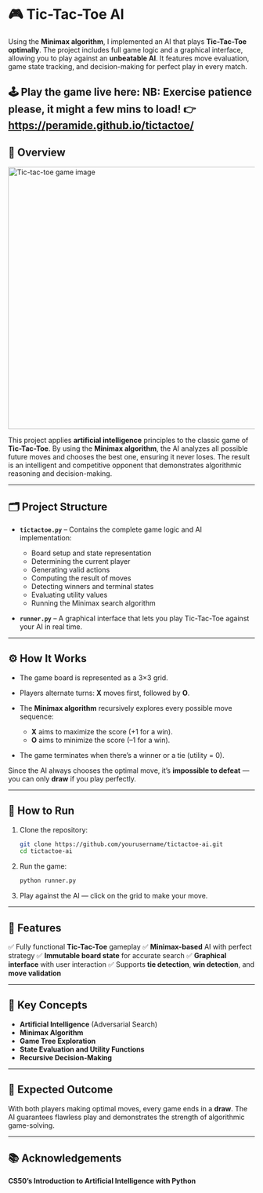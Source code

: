 # 🎮 Tic-Tac-Toe AI

Using the **Minimax algorithm**, I implemented an AI that plays **Tic-Tac-Toe optimally**. The project includes full game logic and a graphical interface, allowing you to play against an **unbeatable AI**. It features move evaluation, game state tracking, and decision-making for perfect play in every match.

🕹️ Play the game live here:
NB: Exercise patience please, it might a few mins to load!
👉 https://peramide.github.io/tictactoe/
---

## 🧠 Overview
<img width="712" height="534" alt="Tic-tac-toe game image" src="https://github.com/user-attachments/assets/c717a22f-7bae-4a95-94c3-fabeffd66334" />


This project applies **artificial intelligence** principles to the classic game of **Tic-Tac-Toe**. By using the **Minimax algorithm**, the AI analyzes all possible future moves and chooses the best one, ensuring it never loses. The result is an intelligent and competitive opponent that demonstrates algorithmic reasoning and decision-making.

---

## 🗂️ Project Structure

* **`tictactoe.py`** – Contains the complete game logic and AI implementation:

  * Board setup and state representation
  * Determining the current player
  * Generating valid actions
  * Computing the result of moves
  * Detecting winners and terminal states
  * Evaluating utility values
  * Running the Minimax search algorithm

* **`runner.py`** – A graphical interface that lets you play Tic-Tac-Toe against your AI in real time.

---

## ⚙️ How It Works

* The game board is represented as a 3×3 grid.
* Players alternate turns: **X** moves first, followed by **O**.
* The **Minimax algorithm** recursively explores every possible move sequence:

  * **X** aims to maximize the score (+1 for a win).
  * **O** aims to minimize the score (–1 for a win).
* The game terminates when there’s a winner or a tie (utility = 0).

Since the AI always chooses the optimal move, it’s **impossible to defeat** — you can only **draw** if you play perfectly.

---

## 🚀 How to Run

1. Clone the repository:

   ```bash
   git clone https://github.com/yourusername/tictactoe-ai.git
   cd tictactoe-ai
   ```

2. Run the game:

   ```bash
   python runner.py
   ```

3. Play against the AI — click on the grid to make your move.

---

## 🧩 Features

✅ Fully functional **Tic-Tac-Toe** gameplay
✅ **Minimax-based** AI with perfect strategy
✅ **Immutable board state** for accurate search
✅ **Graphical interface** with user interaction
✅ Supports **tie detection**, **win detection**, and **move validation**

---

## 🧠 Key Concepts

* **Artificial Intelligence** (Adversarial Search)
* **Minimax Algorithm**
* **Game Tree Exploration**
* **State Evaluation and Utility Functions**
* **Recursive Decision-Making**

---

## 🎯 Expected Outcome

With both players making optimal moves, every game ends in a **draw**. The AI guarantees flawless play and demonstrates the strength of algorithmic game-solving.

---

## 📚 Acknowledgements

 **CS50’s Introduction to Artificial Intelligence with Python**

